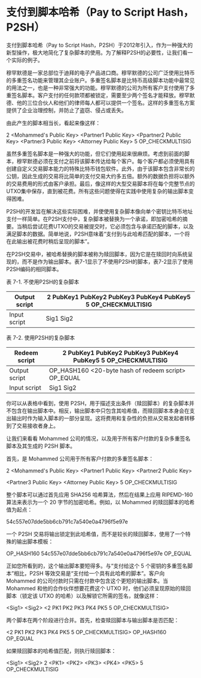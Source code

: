 # 支付到脚本哈希（Pay to Script Hash，P2SH）

 支付到脚本哈希（Pay to Script Hash，P2SH）于2012年引入，作为一种强大的新型操作，极大地简化了复杂脚本的使用。为了解释P2SH的必要性，让我们看一个实际的例子。

穆罕默德是一家总部位于迪拜的电子产品进口商。穆罕默德的公司广泛使用比特币的多重签名功能来管理其企业账户。多重签名脚本是比特币高级脚本功能中最常见的用法之一，也是一种非常强大的功能。穆罕默德的公司为所有客户支付使用了多重签名脚本。客户支付的任何款项都被锁定，需要至少两个签名才能释放。穆罕默德、他的三位合伙人和他们的律师每人都可以提供一个签名。这样的多重签名方案提供了企业治理控制，并防止了盗窃、侵占或丢失。

由此产生的脚本相当长，看起来像这样：

 2 \<Mohammed's Public Key>  \<Partner1 Public Key> \<Ppartner2 Public Key> \<Partner3 Public Key> \<Attorney Public Key> 5 OP\_CHECKMULTISIG

 虽然多重签名脚本是一种强大的功能，但它们使用起来很麻烦。考虑到前面的脚本，穆罕默德必须在支付之前将该脚本传达给每个客户。每个客户都必须使用具有创建自定义交易脚本能力的特殊比特币钱包软件。此外，由于该脚本包含非常长的公钥，因此生成的交易将比简单的支付交易大约多五倍。额外的数据负担将以额外的交易费用的形式由客户承担。最后，像这样的大型交易脚本将在每个完整节点的UTXO集中保存，直到被花费。所有这些问题使得在实践中使用复杂的输出脚本变得困难。

P2SH的开发旨在解决这些实际困难，并使使用复杂脚本像向单个密钥比特币地址支付一样简单。在P2SH支付中，复杂脚本被替换为一个承诺，即加密哈希的摘要。当稍后尝试花费UTXO的交易被提交时，它必须包含与承诺匹配的脚本，以及满足脚本的数据。简单地说，P2SH意味着“支付到与此哈希匹配的脚本，一个将在此输出被花费时稍后呈现的脚本”。

在P2SH交易中，被哈希替换的脚本被称为赎回脚本，因为它是在赎回时向系统呈现的，而不是作为输出脚本。表7-1显示了不使用P2SH的脚本，表7-2显示了使用P2SH编码的相同脚本。

表 7-1. 不使用P2SH的复杂脚本

| Output script | 2 PubKey1 PubKey2 PubKey3 PubKey4 PubKey5 5 OP\_CHECKMULTISIG  |
| ------------- | -------------------------------------------------------------- |
| Input script  | Sig1 Sig2                                                      |

表 7-2. 使用P2SH的复杂脚本

| Redeem script | 2 PubKey1 PubKey2 PubKey3 PubKey4 PubKey5 5 OP\_CHECKMULTISIG |
| ------------- | ------------------------------------------------------------- |
| Output script | OP\_HASH160 <20-byte hash of redeem script> OP\_EQUAL         |
| Input script  | Sig1 Sig2                                                     |

你可以从表格中看到，使用 P2SH，用于描述支出条件（赎回脚本）的复杂脚本并不包含在输出脚本中。相反，输出脚本中只包含其哈希值，而赎回脚本本身会在支出输出时作为输入脚本的一部分呈现。这将费用和复杂性的负担从交易发起者转移到了交易接收者身上。&#x20;

让我们来看看 Mohammed 公司的情况，以及用于所有客户付款的复杂多重签名脚本及其生成的 P2SH 脚本。&#x20;

首先，是 Mohammed 公司用于所有客户付款的多重签名脚本：

2 \<Mohammed's Public Key> \<Partner1 Public Key>  \<Partner2 Public Key>&#x20;

\<Partner3 Public Key>  \<Attorney Public Key> 5 OP\_CHECKMULTISIG

整个脚本可以通过首先应用 SHA256 哈希算法，然后在结果上应用 RIPEMD-160 算法来表示为一个 20 字节的加密哈希。例如，以 Mohammed 的赎回脚本的哈希值为起点：

54c557e07dde5bb6cb791c7a540e0a4796f5e97e

一个 P2SH 交易将输出锁定到此哈希值，而不是较长的赎回脚本，使用了一个特殊的输出脚本模板：

OP\_HASH160 54c557e07dde5bb6cb791c7a540e0a4796f5e97e OP\_EQUAL

正如您所看到的，这个输出脚本要短得多。与“支付给这个 5 个密钥的多重签名脚本”相比，P2SH 等效交易是“支付给一个具有此哈希的脚本”。客户向 Mohammed 的公司付款时只需在付款中包含这个更短的输出脚本。当 Mohammed 和他的合作伙伴想要花费这个 UTXO 时，他们必须呈现原始的赎回脚本（锁定该 UTXO 的哈希）以及解锁它所需的签名，就像这样：

\<Sig1> \<Sig2> <2 PK1 PK2 PK3 PK4 PK5 5 OP\_CHECKMULTISIG>

两个脚本在两个阶段进行合并。首先，检查赎回脚本与输出脚本是否匹配：

<2 PK1 PK2 PK3 PK4 PK5 5 OP\_CHECKMULTISIG> OP\_HASH160 OP\_EQUAL

如果赎回脚本的哈希值匹配，则执行赎回脚本：

\<Sig1> \<Sig2> 2 \<PK1> \<PK2> \<PK3> \<PK4> \<PK5> 5 OP\_CHECKMULTISIG 

